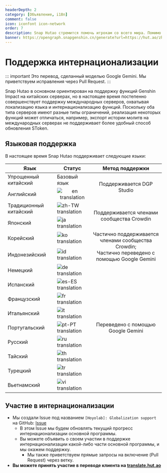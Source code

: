 ```yaml
---
headerDepth: 2
category: [Объявление, i18n]
comment: false
icon: iconfont icon-network
order: 7
description: Snap Hutao стремится помочь игрокам со всего мира. Помимо упрощенного китайского и английского языков, мы также принимаем переводы, предоставленные членами сообщества.
banner: https://opengraph.snapgenshin.cn/generate?url=https://hut.ao/zh/i18n.html
---
```


# Поддержка интернационализации

::: important
Это перевод, сделанный моделью Google Gemini. Мы приветствуем исправления через Pull Request.
:::

Snap Hutao в основном ориентирован на поддержку функций Genshin Impact на китайских серверах, но в настоящее время постепенно совершенствует поддержку международных серверов, охватывая локализацию языка и интернационализацию функций.
Поскольку оба типа серверов имеют разные типы ограничений, реализация некоторых функций может отличаться, например, экспорт истории молитв на международных серверах не поддерживает более удобный способ обновления SToken.

## Языковая поддержка

В настоящее время Snap Hutao поддерживает следующие языки:

<table>
  <thead>
    <tr>
      <th>Язык</th>
      <th>Статус</th>
      <th>Метод поддержки</th>
    </tr>
  </thead>
  <tbody>
    <tr>
      <td>Упрощенный китайский</td>
      <td>Базовый язык</td>
      <td rowspan="2" style="text-align: center; vertical-align: middle;">Поддерживается DGP Studio</td>
    </tr>
    <tr>
      <td>Английский</td>
      <td style="text-align: center; vertical-align: middle;">
        <img alt="en translation" src="https://img.shields.io/badge/dynamic/json?color=blue&label=en&style=flat&logo=crowdin&query=%24.progress.1.data.translationProgress&url=https%3A%2F%2Fbadges.awesome-crowdin.com%2Fstats-15670597-565845.json" />
      </td>
    </tr>
    <tr>
      <td>Традиционный китайский</td>
      <td>
        <img alt="zh-TW translation" src="https://img.shields.io/badge/dynamic/json?color=blue&label=zh-TW&style=flat&logo=crowdin&query=%24.progress.13.data.translationProgress&url=https%3A%2F%2Fbadges.awesome-crowdin.com%2Fstats-15670597-565845.json" />
      </td>
      <td rowspan="2" style="text-align: center; vertical-align: middle;">Поддерживается членами сообщества Crowdin</td>
    </tr>
    <tr>
      <td>Японский</td>
      <td>
        <img alt="ja translation" src="https://img.shields.io/badge/dynamic/json?color=blue&label=ja&style=flat&logo=crowdin&query=%24.progress.6.data.translationProgress&url=https%3A%2F%2Fbadges.awesome-crowdin.com%2Fstats-15670597-565845.json" />
      </td>
    </tr>
    <tr>
      <td>Корейский</td>
      <td>
        <img alt="ko translation" src="https://img.shields.io/badge/dynamic/json?color=blue&label=ko&style=flat&logo=crowdin&query=%24.progress.7.data.translationProgress&url=https%3A%2F%2Fbadges.awesome-crowdin.com%2Fstats-15670597-565845.json" />
      </td>
      <td rowspan="2" style="text-align: center; vertical-align: middle;">Частично поддерживается членами сообщества Crowdin; <br>Частично переведено с помощью Google Gemini</td>
    </tr>
    <tr>
      <td>Индонезийский</td>
      <td>
        <img alt="id translation" src="https://img.shields.io/badge/dynamic/json?color=blue&label=id&style=flat&logo=crowdin&query=%24.progress.4.data.translationProgress&url=https%3A%2F%2Fbadges.awesome-crowdin.com%2Fstats-15670597-565845.json" />
      </td>
    </tr>
    <tr>
      <td>Немецкий</td>
      <td>
        <img alt="de translation" src="https://img.shields.io/badge/dynamic/json?color=blue&label=de&style=flat&logo=crowdin&query=%24.progress.0.data.translationProgress&url=https%3A%2F%2Fbadges.awesome-crowdin.com%2Fstats-15670597-565845.json" />
      </td>
      <td rowspan="10" style="text-align: center; vertical-align: middle;">Переведено с помощью Google Gemini</td>
    </tr>
    <tr>
      <td>Испанский</td>
      <td>
        <img alt="es-ES translation" src="https://img.shields.io/badge/dynamic/json?color=blue&label=es-ES&style=flat&logo=crowdin&query=%24.progress.2.data.translationProgress&url=https%3A%2F%2Fbadges.awesome-crowdin.com%2Fstats-15670597-565845.json" />
      </td>
    </tr>
    <tr>
      <td>Французский</td>
      <td>
        <img alt="fr translation" src="https://img.shields.io/badge/dynamic/json?color=blue&label=fr&style=flat&logo=crowdin&query=%24.progress.3.data.translationProgress&url=https%3A%2F%2Fbadges.awesome-crowdin.com%2Fstats-15670597-565845.json" />
      </td>
    </tr>
    <tr>
      <td>Итальянский</td>
      <td>
        <img alt="it translation" src="https://img.shields.io/badge/dynamic/json?color=blue&label=it&style=flat&logo=crowdin&query=%24.progress.5.data.translationProgress&url=https%3A%2F%2Fbadges.awesome-crowdin.com%2Fstats-15670597-565845.json" />
      </td>
    </tr>
     <tr>
      <td>Португальский</td>
      <td>
        <img alt="pt-PT translation" src="https://img.shields.io/badge/dynamic/json?color=blue&label=pt-PT&style=flat&logo=crowdin&query=%24.progress.8.data.translationProgress&url=https%3A%2F%2Fbadges.awesome-crowdin.com%2Fstats-15670597-565845.json" />
      </td>
    </tr>
    <tr>
      <td>Русский</td>
      <td>
        <img alt="ru translation" src="https://img.shields.io/badge/dynamic/json?color=blue&label=ru&style=flat&logo=crowdin&query=%24.progress.9.data.translationProgress&url=https%3A%2F%2Fbadges.awesome-crowdin.com%2Fstats-15670597-565845.json" />
      </td>
    </tr>
    <tr>
      <td>Тайский</td>
      <td>
        <img alt="th translation" src="https://img.shields.io/badge/dynamic/json?color=blue&label=th&style=flat&logo=crowdin&query=%24.progress.10.data.translationProgress&url=https%3A%2F%2Fbadges.awesome-crowdin.com%2Fstats-15670597-565845.json" />
      </td>
    </tr>
    <tr>
      <td>Турецкий</td>
       <td>
        <img alt="tr translation" src="https://img.shields.io/badge/dynamic/json?color=blue&label=tr&style=flat&logo=crowdin&query=%24.progress.11.data.translationProgress&url=https%3A%2F%2Fbadges.awesome-crowdin.com%2Fstats-15670597-565845.json" />
      </td>
    </tr>
     <tr>
      <td>Вьетнамский</td>
      <td>
        <img alt="vi translation" src="https://img.shields.io/badge/dynamic/json?color=blue&label=vi&style=flat&logo=crowdin&query=%24.progress.12.data.translationProgress&url=https%3A%2F%2Fbadges.awesome-crowdin.com%2Fstats-15670597-565845.json" />
      </td>
    </tr>
  </tbody>
</table>

## Участие в интернационализации

- Мы создали Issue под названием `[Hoyolab]: Globalization support` на GitHub: [Issue](https://github.com/DGP-Studio/Snap.Hutao/issues/638)
  - В этом Issue мы будем обновлять текущий прогресс интернационализации основной программы.
  - Вы можете объявить о своем участии в поддержке интернационализации какой-либо части основной программы, и мы окажем поддержку.
    - Мы также приветствуем прямые запросы на включение (Pull Request) через ветку.
- **Вы можете принять участие в переводе клиента на [translate.hut.ao](https://translate.hut.ao)**
